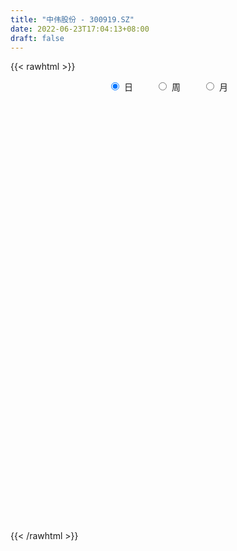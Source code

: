 ```yaml
---
title: "中伟股份 - 300919.SZ"
date: 2022-06-23T17:04:13+08:00
draft: false
---
```

{{< rawhtml >}}
    <div style="text-align: center">
        <label style="padding: 1rem;"><input style="margin-right: .5rem" type="radio" name="period" value="D" checked onclick="period_change(this)">日</label>
        <label style="padding: 1rem;"><input style="margin-right: .5rem" type="radio" name="period" value="W" onclick="period_change(this)">周</label>
        <label style="padding: 1rem;"><input style="margin-right: .5rem" type="radio" name="period" value="M" onclick="period_change(this)">月</label>
    </div>
    <div id="chart" style="height: 700px;"></div> 
    <script type="text/javascript">
        const D_v = [287417.66,215429.62,157457.49,145518.1,119289.53,97504.2,103936.45,121453.53,114871.73,104337.87,101650.29,99572.02,109288.63,69666.74,78331.97,54889.83,69303.85,53721.73,65416.5,55326.48,65672.0,73828.85,80921.4,47897.64,63446.69,60577.78,50222.32,38316.73,39074.53,36399.08,62594.02,39553.48,29139.02,64645.2,32011.01,58067.95,34011.78,49181.09,35821.38,25767.84,27034.25,35725.09,29127.61,18296.59,29529.09,23739.71,14496.49,23996.81,27264.41,19837.88,21677.83,24141.04,18673.03,19228.37,40480.65,36002.75,20586.23,39373.87,48700.74,43193.79,29029.88,37710.88,21690.84,18879.94,15601.84,17415.9,25840.93,28566.65,22742.43,17672.38,18668.1,22635.64,23910.23,30377.83,16396.71,12083.0,27589.93,36709.8,25756.79,31318.42,39611.63,39416.08,19337.12,26125.57,14408.59,15168.16,14421.62,18591.87,18488.94,9917.13,10549.59,17724.59,11273.07,22794.2,20360.04,28284.46,24115.36,20989.22,21125.0,17423.14,13388.53,19274.22,45264.52,29033.8,30143.14,26660.44,29326.28,26359.12,32203.92,28741.68,21755.25,26743.03,31075.44,17423.9,24023.01,12366.86,20472.0,13481.89,20556.48,25573.52,24378.58,23503.32,37205.27,25464.38,34579.02,22768.81,33112.28,28081.48,37087.74,37701.31,35142.55,39152.18,43256.54,23591.79,40555.93,22727.54,36554.09,32023.0,18395.15,29185.76,53692.45,49224.22,37241.3,33236.02,21754.36,26026.35,26577.79,27262.92,24214.3,36435.89,51070.03,49071.93,26992.02,27310.76,16884.66,17498.33,25631.84,26538.84,32013.46,18390.47,15469.6,17375.48,33978.21,31761.2,27385.67,18777.88,24847.49,28545.01,17443.2,44769.27,22313.12,23206.46,23901.55,18583.83,15916.7,13332.93,18187.84,28184.69,23446.67,17359.96,29121.84,21581.48,19519.73,14606.17,17547.14,14997.98,11796.13,11052.33,11060.82,10042.04,8544.38,10632.76,10524.64,9902.71,16104.4,13045.54,15538.16,14221.65,11779.86,16509.17,17035.6,18601.94,27762.77,29058.35,37640.0,27481.01,18674.64,12760.01,30895.97,48049.32,41123.08,22491.85,25374.76,49237.59,44706.18,36486.82,17474.0,21854.59,27213.36,58998.46,58319.38,37994.34,43717.68,28766.87,20935.08,25697.95,17529.54,23430.7,26162.4,25708.35,25152.46,26614.09,24501.76,11928.94,21365.52,27146.62,20311.22,14258.63,16174.17,17961.8,21598.57,25379.58,16557.97,14174.8,28027.57,24751.72,20889.1,26665.02,17429.59,19239.09,26915.79,25410.76,24313.92,22599.29,19032.4,25276.91,52825.74,53812.84,37721.32,74813.88,52111.25,40951.93,31485.8,19185.44,29469.53,27338.9,23591.5,24132.98,93094.19,38908.39,27230.09,18084.64,37731.69,28331.88,18831.73,26495.59,19031.67,45434.65,23448.55,14970.61,15331.39,28495.22,30944.06,23722.11,72372.81,37352.49,22408.17,31210.06,20189.72,18288.38,34207.44,26787.2,31080.94,19538.74,16996.31,37838.83,58563.03,51772.84,19422.85,54197.11,23664.81,22557.13,22870.66,19377.42,15164.2,10738.74,25407.52,16694.89,11015.38,10039.53,12577.59,17022.63,24981.62,16250.29,28872.71,25364.46,28161.47,20949.49,18003.67,17196.61,22087.68,13696.46,17193.71,16246.47,29204.52,22733.88,27951.86,20420.59,17363.6,11930.46,20847.6,41342.28,31390.66,15663.23,60995.41,43093.31,30337.52,39924.75,33447.94,20766.31,32788.53,26400.55,20443.07,18847.0,33371.67,23569.31,23945.4,53719.55,30361.01,27852.42,21575.08,23309.69,69459.59,46567.92,33036.51,50284.32,39161.78,55666.83,56765.3,26316.77,28013.98,21337.22]
const D_histogram = [0.0,-0.1352934473,-0.005922861,-0.5106878677,-1.0336568744,-1.180247889,-0.7863584728,0.2682238673,0.5750613332,0.8853126714,1.2470687879,1.5510160259,0.933255585,0.6327729171,0.4899420236,0.2487166149,0.3937726332,0.5095120279,0.2307817028,0.2619792245,0.2420556878,0.4835062699,0.6816543176,0.769244516,0.5259236542,-0.2336139264,-0.8449500697,-0.9758735028,-1.0684593683,-1.2854423497,-1.8296575955,-2.2929207375,-2.4985205141,-1.9000980893,-1.3818979147,-1.2583594494,-1.0679833665,-0.840707732,-0.8600400864,-0.8031388515,-0.8151181922,-0.9233061147,-0.6883504056,-0.5151864508,-0.1550830475,-0.0415869305,0.0742206907,0.0729180389,0.1206449434,0.1140009403,0.2029166215,0.1296236097,0.0730798288,0.1217291319,0.3981332727,0.7157388992,0.880705757,1.2469475895,1.4811782728,1.6265849105,1.5882022602,1.7361501955,1.6483874947,1.5464703316,1.2958241595,1.1880578969,1.0911008452,1.1254063447,0.8751369581,0.5144241875,0.3415405655,-0.1316329742,-0.1693081732,0.0402596625,0.2041785288,0.2232135681,0.4205185291,0.7233635376,0.954219291,1.3145771599,1.7973971911,1.7736299554,1.6892849832,1.7934568698,1.7343757102,1.6735849282,1.4094310851,0.7604140295,0.6025413495,0.2424880053,0.027389775,-0.2202952909,-0.3428164319,0.050447913,0.2638045219,1.1286354695,1.631473701,1.9526486848,1.996998446,2.1041083686,1.9344579671,2.0776472514,3.3383292145,4.3125074106,4.0525724631,2.9386314,2.209671149,1.5375681924,0.4350528273,-0.3839311686,-0.5997660144,-0.2059826636,-0.487950949,-1.0831237435,-1.8856108219,-2.074784201,-2.1476110518,-2.0009554551,-1.4933071523,-1.6990254812,-2.2357415915,-2.5344273379,-2.1066343387,-1.8837665809,-0.7297002662,-0.5792447136,-1.0471690871,-1.4258514093,-2.0560730843,-1.9561800025,-1.5289930238,-0.8874937621,-0.4776779453,-0.4664057939,-0.8710250651,-1.1097933343,-0.9009023693,-1.2793100946,-1.3687251181,-1.2896198825,0.1932306994,1.0022833922,0.8063334302,-0.101081408,-0.7308010171,-0.6438014466,-0.6358888604,-0.3191330177,-0.8081079007,-0.2098153633,1.1073549577,2.718654323,3.0726247936,2.7705966507,2.3872840222,2.0180925855,1.9379875036,0.6029608877,-0.3689449773,-1.0218970272,-1.3490323403,-1.4695972894,-1.8109498369,-1.5953896348,-1.5208926553,-1.7828627391,-2.0349872794,-1.9267668027,-2.0757940173,-2.8763988845,-3.2461742216,-3.4467663616,-2.9492257042,-2.2625743692,-2.0236608575,-1.595298346,-0.7479240155,0.3512715448,1.115921393,1.6359149705,1.9626407606,2.2768173191,1.7535376566,1.3312299231,0.7602934225,0.02803119,-0.8180785094,-1.6503977856,-1.8095635404,-1.7628088524,-1.7538990126,-1.7983643537,-1.3363387717,-1.1925929523,-0.6085975501,-0.2839631996,-0.0814642704,0.272092774,0.1548967172,-0.2630548727,-0.6096032267,-0.7463370958,-1.1619764931,-1.0438662328,-0.2357309328,0.3568043784,0.7019206276,0.6227409534,1.2178336726,2.1166983393,3.0799885329,3.5443188561,3.0712636963,2.9168136584,1.9009435537,0.9543920825,0.1912683401,-0.0975916914,-0.1363687761,1.3081613804,2.7810838705,3.9597832053,5.1410780144,5.0761116197,4.5945441638,4.1340279113,3.4895502386,2.5832926128,1.4920347494,0.3169292068,-1.1102278765,-2.5503748925,-3.0985754131,-3.6224512077,-3.5178121437,-3.7920843054,-4.0089667075,-4.0474800024,-3.9048769661,-4.0378933072,-4.1698567927,-3.4914851164,-3.1267063607,-2.6692581081,-2.5762268128,-2.5772312013,-2.3912942357,-2.2692578595,-2.1999855651,-1.7737523583,-1.8772635629,-2.1039922987,-1.9853901352,-1.9896289114,-1.9659113062,-2.216271396,-1.595330774,-1.047503788,-0.4856796893,0.5639231705,1.4564305782,1.5902705207,1.1645614215,0.9132358239,0.7867711172,0.7063888313,0.7385423163,0.3502952646,0.1916305247,-0.2951645986,-0.7712575066,-0.9701435687,-1.2360007862,-1.1920377208,-1.1117408322,-0.5814913195,-0.267303974,0.6390745945,0.9812293558,1.0957092776,1.1145098187,1.4010283039,1.5371911906,1.7369512805,2.3016522193,2.2491200177,2.0058186014,1.4979669399,0.9451495891,0.2984384148,-0.4370816094,-1.0266150616,-0.7849412391,-0.5264732426,-0.4204380502,-0.1114111599,0.81050806,1.4231184265,1.8147986697,2.2118140055,2.2180919822,2.0634234992,1.6593958714,1.0443584994,0.3964865323,-0.0627699247,0.0703267436,-0.2212248859,-0.3591841953,-0.5932115699,-0.8763851025,-1.0969394146,-1.6655963497,-1.8591501861,-2.2939707107,-2.6356482072,-2.9026851036,-2.7985523162,-2.6427382496,-2.5645279061,-2.519811201,-2.4167456037,-2.5105753176,-2.4319094232,-1.7912403695,-1.1813708123,-0.4541576437,0.0134036683,0.2949556938,0.5083066798,0.8784424745,1.6483600507,1.9782628705,2.1637324463,3.0155754131,3.7128080524,4.2381273041,4.3306792586,4.147469661,3.7596604606,2.9803186343,2.1721518991,1.6449853533,1.2329524765,1.2641459533,1.3624976098,1.3695989272,1.5144853785,2.0620704921,2.3474689481,2.3544105056,2.2883042832,2.7177513356,2.7730493671,2.3593425328,1.5831048189,0.9166662406,1.1011135501,0.9694132073,0.5708617881,0.3016135595,0.1364097141]
const D_fast = [0.0,-0.1691168091,-0.0412269381,-0.6736639116,-1.4550471369,-1.8967001239,-1.6994003259,-0.5777620189,-0.1271592198,0.4044202863,1.0779435998,1.7696448443,1.3851982997,1.2429088611,1.2225634734,1.0435172184,1.2870163951,1.5301337968,1.3090988973,1.4057912251,1.4463816104,1.80870876,2.1772703871,2.4571717144,2.3453317662,1.527390704,0.7048170432,0.3299252345,-0.0297754731,-0.568119042,-1.5697486867,-2.606242013,-3.4364719181,-3.3130740156,-3.1403483197,-3.3313997168,-3.4080194755,-3.3909207739,-3.6252631499,-3.769146628,-3.9849055168,-4.3239199679,-4.2610518601,-4.2166845181,-3.8953518766,-3.7922524923,-3.6578896984,-3.6409628405,-3.5630747001,-3.5412184682,-3.4015736316,-3.442460741,-3.4807345647,-3.4016529785,-3.0257155195,-2.5291751683,-2.1440318712,-1.4660531413,-0.8615278898,-0.3094750245,0.0491928902,0.6311783745,0.9555125473,1.2402129671,1.3135228349,1.5027710465,1.6785892061,1.9942462918,1.9627611447,1.730654421,1.6431559404,1.1370741571,1.0570719149,1.2767046662,1.4916681646,1.566506596,1.8689411893,2.3526270822,2.8220376583,3.5110398172,4.4432091461,4.8628493993,5.2008256729,5.753361777,6.1278745449,6.485479995,6.5736839231,6.1147703749,6.1075330322,5.8081016893,5.5998509029,5.2970920143,5.0888667652,5.4947430884,5.7740508278,6.9210406427,7.8317472995,8.6410844545,9.1846838272,9.8178208419,10.1317849322,10.7943860294,12.889650296,14.9419553449,15.6951635131,15.3158803001,15.1393378363,14.8516269278,13.8578747695,12.9429079815,12.5771316321,12.9194193169,12.5154632943,11.6495095639,10.37561978,9.6677503508,9.0580207369,8.7044374698,8.8387589846,8.2082842854,7.1126327772,6.1803401963,6.0814746108,5.8334007234,6.8050419715,6.8106863457,6.0809697005,5.345824526,4.2015845799,3.8124326611,3.8573713838,4.276997205,4.5673935354,4.4620642384,3.8396887009,3.3234720981,3.3071374708,2.6089022218,2.1773059188,1.9340061838,3.4651644406,4.5247879815,4.530421377,3.5977361868,2.7853163234,2.7113655322,2.5603059034,2.7972784916,2.1062766334,2.65211533,4.2461243904,6.5370873365,7.6592140055,8.0498350253,8.2633434023,8.398675112,8.803066906,7.6187805121,6.5546384027,5.6462120959,4.9818186978,4.4938544263,3.6997644196,3.516477213,3.2107510288,2.5030652601,1.7421939,1.368722676,0.7007469571,-0.8189576312,-2.0002765238,-3.0625602541,-3.3023260228,-3.1813182801,-3.4483199828,-3.4187820577,-2.7583887311,-1.5713752846,-0.5277450882,0.4012272319,1.2186132122,2.1019941004,2.0170988521,1.9275985994,1.5467354544,0.8214810194,-0.2291483073,-1.47406703,-2.0856236698,-2.4795711949,-2.9091361083,-3.4031925378,-3.2752516488,-3.4296540674,-2.9978080527,-2.7441645021,-2.5620316406,-2.1404514027,-2.2189232801,-2.7026385883,-3.2015877489,-3.5249058919,-4.2310394126,-4.3738957104,-3.6246931436,-2.9429567378,-2.4223603317,-2.3458547675,-1.4463036302,-0.0182643786,1.7150229481,3.0654329853,3.3601937497,3.9349471263,3.39431291,2.6863594595,1.9710528022,1.6577948478,1.5849255691,3.3564960707,5.5246895284,7.6933346645,10.1598989772,11.3639604874,12.0310290725,12.6040197979,12.8319296847,12.5714952122,11.8532460362,10.7573727953,9.0526587428,6.9749180037,5.6520736298,4.2225850333,3.4477710613,2.2254778233,1.0063537443,-0.0440295512,-0.8776457564,-2.0201354243,-3.194563108,-3.3890627108,-3.8059605453,-4.0158268197,-4.5668522276,-5.2121644164,-5.6240510098,-6.0693290984,-6.5500531953,-6.567258078,-7.1400851733,-7.8928119839,-8.2705573542,-8.7722033582,-9.2399635795,-10.0443915184,-9.8222835899,-9.5363325509,-9.0959283745,-7.905344722,-6.6487296699,-6.1173220971,-6.251890841,-6.2749074826,-6.20467941,-6.1084644881,-5.891675424,-6.1923486596,-6.3031057682,-6.8636920412,-7.5325993258,-7.9740212801,-8.5488786941,-8.802925059,-9.0005633784,-8.6156866956,-8.3683253435,-7.3021781265,-6.7147160262,-6.326308785,-6.0288807893,-5.3921052281,-4.8716445437,-4.2376466338,-3.0975326401,-2.5877848372,-2.3296316032,-2.4629915298,-2.7795214833,-3.3516230539,-4.1964134804,-5.042600698,-4.9971621853,-4.8703124995,-4.8693868197,-4.5882127193,-3.4636664844,-2.4952765113,-1.6498966006,-0.6999277635,-0.1391267912,0.2220606007,0.2328819407,-0.1210658065,-0.6698161405,-1.1447650786,-0.9940867244,-1.3409445754,-1.5686999336,-1.9510302008,-2.4533000089,-2.9480891747,-3.9331451973,-4.5914865802,-5.5997997824,-6.6003893308,-7.5930975031,-8.1886027948,-8.6934732906,-9.2563949236,-9.8416310187,-10.3427518223,-11.0642253657,-11.5935368271,-11.4006778658,-11.0861510116,-10.4724772539,-10.0015650249,-9.6462740759,-9.3058464199,-8.7161000066,-7.5340924177,-6.7096238803,-5.9832211929,-4.3774843729,-2.7520497205,-1.1671986427,0.0080231263,0.861680944,1.4137868588,1.379524691,1.1143959306,0.9984757231,0.8946809655,1.2419109306,1.6808869896,2.0303880388,2.5538958347,3.6169985712,4.4892642643,5.0848084482,5.5907782966,6.6996631829,7.4482235562,7.6243523551,7.243890846,6.8066188277,7.2663445248,7.3769974838,7.1211615116,6.9273166729,6.796215256]
const D_slow = [0.0,-0.0338233618,-0.0353040771,-0.162976044,-0.4213902626,-0.7164522348,-0.913041853,-0.8459858862,-0.7022205529,-0.4808923851,-0.1691251881,0.2186288184,0.4519427146,0.6101359439,0.7326214498,0.7948006035,0.8932437618,1.0206217688,1.0783171945,1.1438120006,1.2043259226,1.3252024901,1.4956160695,1.6879271985,1.819408112,1.7610046304,1.549767113,1.3057987373,1.0386838952,0.7173233078,0.2599089089,-0.3133212755,-0.937951404,-1.4129759263,-1.758450405,-2.0730402674,-2.340036109,-2.550213042,-2.7652230636,-2.9660077765,-3.1697873245,-3.4006138532,-3.5727014546,-3.7014980673,-3.7402688291,-3.7506655618,-3.7321103891,-3.7138808794,-3.6837196435,-3.6552194085,-3.6044902531,-3.5720843507,-3.5538143935,-3.5233821105,-3.4238487923,-3.2449140675,-3.0247376282,-2.7130007308,-2.3427061626,-1.936059935,-1.53900937,-1.1049718211,-0.6928749474,-0.3062573645,0.0176986754,0.3147131496,0.5874883609,0.8688399471,1.0876241866,1.2162302335,1.3016153749,1.2687071313,1.226380088,1.2364450037,1.2874896359,1.3432930279,1.4484226602,1.6292635446,1.8678183673,2.1964626573,2.6458119551,3.0892194439,3.5115406897,3.9599049072,4.3934988347,4.8118950667,5.164252838,5.3543563454,5.5049916828,5.5656136841,5.5724611278,5.5173873051,5.4316831971,5.4442951754,5.5102463059,5.7924051733,6.2002735985,6.6884357697,7.1876853812,7.7137124733,8.1973269651,8.716738778,9.5513210816,10.6294479342,11.64259105,12.3772489,12.9296666873,13.3140587354,13.4228219422,13.3268391501,13.1768976465,13.1254019806,13.0034142433,12.7326333074,12.261230602,11.7425345517,11.2056317888,10.705392925,10.3320661369,9.9073097666,9.3483743687,8.7147675342,8.1881089495,7.7171673043,7.5347422378,7.3899310594,7.1281387876,6.7716759353,6.2576576642,5.7686126636,5.3863644076,5.1644909671,5.0450714808,4.9284700323,4.710713766,4.4332654324,4.2080398401,3.8882123164,3.5460310369,3.2236260663,3.2719337412,3.5225045892,3.7240879468,3.6988175948,3.5161173405,3.3551669788,3.1961947638,3.1164115093,2.9143845341,2.8619306933,3.1387694327,3.8184330135,4.5865892119,5.2792383746,5.8760593801,6.3805825265,6.8650794024,7.0158196243,6.92358338,6.6681091232,6.3308510381,5.9634517158,5.5107142565,5.1118668478,4.731643684,4.2859279992,3.7771811794,3.2954894787,2.7765409744,2.0574412533,1.2458976979,0.3842061075,-0.3531003186,-0.9187439109,-1.4246591253,-1.8234837118,-2.0104647156,-1.9226468294,-1.6436664812,-1.2346877386,-0.7440275484,-0.1748232186,0.2635611955,0.5963686763,0.7864420319,0.7934498294,0.5889302021,0.1763307557,-0.2760601294,-0.7167623425,-1.1552370957,-1.6048281841,-1.938912877,-2.2370611151,-2.3892105026,-2.4602013025,-2.4805673701,-2.4125441766,-2.3738199973,-2.4395837155,-2.5919845222,-2.7785687961,-3.0690629194,-3.3300294776,-3.3889622108,-3.2997611162,-3.1242809593,-2.9685957209,-2.6641373028,-2.134962718,-1.3649655848,-0.4788858707,0.2889300533,1.0181334679,1.4933693564,1.731967377,1.779784462,1.7553865392,1.7212943452,2.0483346903,2.7436056579,3.7335514592,5.0188209628,6.2878488677,7.4364849087,8.4699918865,9.3423794462,9.9882025994,10.3612112867,10.4404435884,10.1628866193,9.5252928962,8.7506490429,7.845036241,6.965583205,6.0175621287,5.0153204518,4.0034504512,3.0272312097,2.0177578829,0.9752936847,0.1024224056,-0.6792541846,-1.3465687116,-1.9906254148,-2.6349332151,-3.2327567741,-3.8000712389,-4.3500676302,-4.7935057198,-5.2628216105,-5.7888196852,-6.285167219,-6.7825744468,-7.2740522734,-7.8281201224,-8.2269528159,-8.4888287629,-8.6102486852,-8.4692678926,-8.105160248,-7.7075926178,-7.4164522625,-7.1881433065,-6.9914505272,-6.8148533194,-6.6302177403,-6.5426439242,-6.494736293,-6.5685274426,-6.7613418193,-7.0038777114,-7.312877908,-7.6108873382,-7.8888225462,-8.0341953761,-8.1010213696,-7.941252721,-7.695945382,-7.4220180626,-7.143390608,-6.793133532,-6.4088357343,-5.9745979142,-5.3991848594,-4.836904855,-4.3354502046,-3.9609584696,-3.7246710724,-3.6500614687,-3.759331871,-4.0159856364,-4.2122209462,-4.3438392569,-4.4489487694,-4.4768015594,-4.2741745444,-3.9183949378,-3.4646952703,-2.911741769,-2.3572187734,-1.8413628986,-1.4265139307,-1.1654243059,-1.0663026728,-1.081995154,-1.0644134681,-1.1197196895,-1.2095157384,-1.3578186308,-1.5769149065,-1.8511497601,-2.2675488475,-2.7323363941,-3.3058290717,-3.9647411235,-4.6904123994,-5.3900504785,-6.0507350409,-6.6918670174,-7.3218198177,-7.9260062186,-8.553650048,-9.1616274038,-9.6094374962,-9.9047801993,-10.0183196102,-10.0149686931,-9.9412297697,-9.8141530997,-9.5945424811,-9.1824524684,-8.6878867508,-8.1469536392,-7.393059786,-6.4648577729,-5.4053259468,-4.3226561322,-3.285788717,-2.3458736018,-1.6007939433,-1.0577559685,-0.6465096302,-0.338271511,-0.0222350227,0.3183893798,0.6607891116,1.0394104562,1.5549280792,2.1417953162,2.7303979426,3.3024740134,3.9819118473,4.6751741891,5.2650098223,5.660786027,5.8899525872,6.1652309747,6.4075842765,6.5502997235,6.6257031134,6.6598055419]
const D_data = [['2020-12-23', 76.1, 85.0, 75.0, 88.88],['2020-12-24', 86.0, 82.88, 82.1, 93.88],['2020-12-25', 78.5, 86.12, 78.0, 87.3],['2020-12-28', 85.0, 76.93, 75.8, 85.0],['2020-12-29', 75.9, 73.25, 68.79, 75.96],['2020-12-30', 72.0, 75.18, 71.8, 79.68],['2020-12-31', 72.93, 81.72, 72.25, 82.4],['2021-01-04', 86.88, 93.6, 85.88, 97.0],['2021-01-05', 91.0, 88.15, 86.01, 92.77],['2021-01-06', 88.15, 90.37, 84.82, 94.53],['2021-01-07', 90.1, 93.65, 87.58, 96.5],['2021-01-08', 99.9, 95.86, 94.58, 103.8],['2021-01-11', 97.0, 84.5, 84.5, 97.0],['2021-01-12', 82.9, 86.69, 82.3, 89.12],['2021-01-13', 87.05, 88.01, 86.58, 92.26],['2021-01-14', 85.0, 86.14, 83.62, 91.37],['2021-01-15', 85.2, 91.1, 84.8, 92.88],['2021-01-18', 89.88, 91.94, 88.1, 91.94],['2021-01-19', 91.01, 87.0, 86.8, 95.5],['2021-01-20', 86.54, 90.57, 86.36, 91.4],['2021-01-21', 96.0, 90.33, 89.88, 97.48],['2021-01-22', 88.58, 94.68, 87.2, 94.8],['2021-01-25', 93.0, 96.0, 92.0, 101.0],['2021-01-26', 96.08, 96.2, 93.38, 99.01],['2021-01-27', 98.39, 92.4, 91.0, 99.95],['2021-01-28', 89.7, 83.58, 83.13, 89.88],['2021-01-29', 84.0, 81.52, 78.18, 85.5],['2021-02-01', 81.54, 85.0, 80.0, 85.28],['2021-02-02', 84.03, 84.22, 82.65, 86.5],['2021-02-03', 84.26, 81.0, 80.17, 86.2],['2021-02-04', 80.01, 73.65, 72.0, 80.55],['2021-02-05', 74.08, 70.27, 70.15, 74.88],['2021-02-08', 70.51, 69.67, 68.68, 71.6],['2021-02-09', 70.03, 78.88, 69.16, 82.9],['2021-02-10', 78.7, 79.36, 77.21, 80.5],['2021-02-18', 81.71, 74.82, 74.45, 82.0],['2021-02-19', 73.37, 75.26, 72.38, 75.66],['2021-02-22', 75.9, 75.74, 73.5, 78.3],['2021-02-23', 73.93, 72.15, 71.5, 74.1],['2021-02-24', 72.0, 72.13, 71.0, 73.69],['2021-02-25', 72.27, 70.3, 69.76, 72.98],['2021-02-26', 68.0, 67.6, 66.0, 68.69],['2021-03-01', 68.88, 71.1, 68.34, 73.0],['2021-03-02', 71.13, 70.43, 69.58, 71.68],['2021-03-03', 70.22, 73.42, 70.01, 73.5],['2021-03-04', 71.99, 71.0, 70.5, 71.99],['2021-03-05', 70.37, 71.13, 69.07, 71.87],['2021-03-08', 71.83, 69.5, 68.6, 72.2],['2021-03-09', 69.0, 69.79, 66.03, 71.56],['2021-03-10', 72.22, 68.79, 68.3, 72.88],['2021-03-11', 67.31, 69.82, 67.23, 70.0],['2021-03-12', 70.01, 67.45, 67.32, 71.0],['2021-03-15', 66.54, 66.88, 66.06, 68.8],['2021-03-16', 67.25, 67.75, 66.73, 68.19],['2021-03-17', 67.62, 71.2, 67.02, 72.45],['2021-03-18', 70.99, 73.3, 70.16, 74.1],['2021-03-19', 71.68, 72.89, 71.16, 75.0],['2021-03-22', 73.55, 77.3, 73.55, 79.97],['2021-03-23', 81.39, 78.01, 78.0, 82.5],['2021-03-24', 76.51, 78.87, 76.44, 82.0],['2021-03-25', 78.02, 77.9, 77.6, 81.68],['2021-03-26', 77.01, 81.68, 77.0, 82.86],['2021-03-29', 81.0, 80.12, 78.7, 81.5],['2021-03-30', 79.63, 80.64, 79.1, 81.8],['2021-03-31', 80.42, 78.94, 78.88, 81.98],['2021-04-01', 78.94, 80.78, 78.9, 81.48],['2021-04-02', 80.95, 81.34, 79.51, 83.95],['2021-04-06', 81.34, 83.81, 79.51, 84.48],['2021-04-07', 83.4, 80.6, 79.6, 83.4],['2021-04-08', 80.28, 78.28, 78.2, 81.23],['2021-04-09', 78.5, 79.71, 78.0, 81.5],['2021-04-12', 80.11, 74.46, 74.06, 81.47],['2021-04-13', 74.61, 78.59, 74.46, 80.49],['2021-04-14', 79.55, 82.28, 79.02, 83.25],['2021-04-15', 82.3, 83.0, 80.51, 83.69],['2021-04-16', 83.05, 82.04, 80.66, 83.7],['2021-04-19', 82.04, 85.32, 81.13, 86.8],['2021-04-20', 86.8, 88.68, 86.8, 90.9],['2021-04-21', 88.35, 90.15, 87.0, 91.88],['2021-04-22', 90.3, 94.58, 89.71, 95.75],['2021-04-23', 93.99, 100.0, 93.5, 104.6],['2021-04-26', 99.59, 96.74, 95.5, 103.98],['2021-04-27', 96.74, 97.55, 94.18, 98.6],['2021-04-28', 96.8, 101.9, 95.59, 102.1],['2021-04-29', 101.01, 101.99, 98.29, 102.04],['2021-04-30', 102.19, 103.67, 101.19, 104.34],['2021-05-06', 104.5, 102.19, 98.88, 106.28],['2021-05-07', 102.14, 96.51, 96.22, 104.5],['2021-05-10', 96.88, 101.8, 96.88, 103.99],['2021-05-11', 102.23, 98.99, 98.25, 102.23],['2021-05-12', 98.2, 100.15, 97.0, 100.79],['2021-05-13', 98.8, 99.2, 94.0, 99.85],['2021-05-14', 99.4, 100.32, 99.21, 102.46],['2021-05-17', 100.65, 108.18, 100.3, 108.82],['2021-05-18', 108.41, 108.48, 104.68, 111.94],['2021-05-19', 108.04, 120.94, 107.01, 124.76],['2021-05-20', 120.0, 122.08, 116.15, 124.46],['2021-05-21', 120.61, 124.4, 120.18, 128.0],['2021-05-24', 124.0, 124.5, 123.29, 130.93],['2021-05-25', 124.5, 128.41, 124.0, 130.27],['2021-05-26', 128.62, 127.53, 122.0, 130.24],['2021-05-27', 128.42, 134.2, 128.4, 137.28],['2021-05-28', 135.05, 155.5, 134.0, 158.0],['2021-05-31', 155.0, 162.49, 153.1, 164.99],['2021-06-01', 160.0, 153.91, 148.18, 160.89],['2021-06-02', 153.99, 144.0, 141.65, 156.5],['2021-06-03', 144.0, 147.7, 139.4, 149.5],['2021-06-04', 145.01, 147.99, 144.01, 155.7],['2021-06-07', 147.22, 140.48, 136.28, 151.9],['2021-06-08', 140.71, 140.75, 137.04, 149.98],['2021-06-09', 140.74, 147.0, 138.5, 148.85],['2021-06-10', 148.11, 156.68, 144.05, 157.95],['2021-06-11', 158.88, 150.1, 144.47, 158.95],['2021-06-15', 150.88, 145.0, 144.67, 152.78],['2021-06-16', 145.38, 139.2, 138.1, 148.99],['2021-06-17', 141.13, 144.32, 141.13, 147.28],['2021-06-18', 144.8, 145.01, 140.38, 151.5],['2021-06-21', 148.01, 147.86, 145.3, 152.55],['2021-06-22', 148.59, 154.26, 142.23, 155.99],['2021-06-23', 152.02, 146.3, 144.72, 155.78],['2021-06-24', 146.33, 139.93, 139.38, 149.86],['2021-06-25', 138.5, 140.02, 137.81, 145.3],['2021-06-28', 138.88, 148.82, 138.81, 154.0],['2021-06-29', 148.0, 147.55, 144.99, 150.65],['2021-06-30', 147.99, 163.0, 143.95, 164.28],['2021-07-01', 164.07, 154.5, 152.6, 165.86],['2021-07-02', 147.78, 146.27, 144.38, 152.0],['2021-07-05', 145.0, 145.09, 142.6, 150.94],['2021-07-06', 146.55, 138.73, 132.68, 149.68],['2021-07-07', 136.0, 145.69, 133.06, 147.8],['2021-07-08', 148.96, 150.62, 147.73, 158.51],['2021-07-09', 152.18, 155.99, 148.7, 162.0],['2021-07-12', 158.8, 156.12, 155.0, 163.0],['2021-07-13', 155.67, 152.6, 148.88, 158.8],['2021-07-14', 158.0, 146.47, 142.88, 159.0],['2021-07-15', 144.0, 146.66, 142.01, 148.38],['2021-07-16', 147.66, 152.0, 147.01, 160.6],['2021-07-19', 151.57, 143.88, 143.0, 156.88],['2021-07-20', 142.5, 145.7, 139.5, 145.94],['2021-07-21', 146.03, 147.2, 140.02, 149.98],['2021-07-22', 149.24, 169.06, 146.5, 172.97],['2021-07-23', 167.9, 167.8, 164.42, 183.23],['2021-07-26', 168.0, 158.11, 154.7, 173.63],['2021-07-27', 159.8, 147.01, 146.83, 166.0],['2021-07-28', 145.6, 146.5, 139.11, 149.6],['2021-07-29', 152.0, 153.95, 148.31, 154.61],['2021-07-30', 151.8, 153.17, 149.08, 157.38],['2021-08-02', 154.95, 157.99, 152.0, 162.48],['2021-08-03', 155.0, 147.4, 145.03, 156.98],['2021-08-04', 147.5, 161.33, 146.86, 162.3],['2021-08-05', 161.0, 176.33, 156.11, 183.0],['2021-08-06', 189.82, 190.0, 182.01, 203.78],['2021-08-09', 186.58, 182.5, 175.66, 191.24],['2021-08-10', 183.88, 177.47, 173.35, 185.8],['2021-08-11', 177.87, 177.46, 174.27, 182.88],['2021-08-12', 177.38, 178.24, 175.4, 182.5],['2021-08-13', 178.0, 183.18, 176.01, 191.18],['2021-08-16', 186.0, 165.62, 165.0, 187.9],['2021-08-17', 165.99, 165.0, 156.15, 167.88],['2021-08-18', 164.9, 165.0, 159.0, 168.97],['2021-08-19', 165.03, 166.4, 159.12, 168.88],['2021-08-20', 166.78, 167.52, 162.0, 170.02],['2021-08-23', 167.85, 163.0, 158.19, 170.99],['2021-08-24', 161.92, 169.03, 159.6, 169.91],['2021-08-25', 167.0, 167.5, 159.09, 168.88],['2021-08-26', 166.06, 162.09, 161.7, 170.88],['2021-08-27', 162.07, 159.86, 157.43, 165.0],['2021-08-30', 159.86, 162.9, 159.6, 167.0],['2021-08-31', 163.97, 158.39, 156.66, 163.97],['2021-09-01', 156.77, 146.0, 142.0, 158.16],['2021-09-02', 144.5, 146.0, 141.77, 147.41],['2021-09-03', 144.82, 144.0, 140.17, 147.01],['2021-09-06', 144.0, 150.99, 142.3, 153.5],['2021-09-07', 152.17, 154.39, 147.8, 155.99],['2021-09-08', 156.0, 149.4, 149.36, 156.0],['2021-09-09', 149.77, 151.9, 148.27, 154.37],['2021-09-10', 150.99, 159.4, 149.0, 160.98],['2021-09-13', 161.2, 167.4, 157.45, 169.88],['2021-09-14', 167.0, 168.6, 162.99, 176.25],['2021-09-15', 169.6, 169.92, 165.5, 174.88],['2021-09-16', 170.99, 171.1, 168.36, 178.5],['2021-09-17', 169.18, 174.32, 166.99, 175.07],['2021-09-22', 170.0, 164.88, 162.99, 171.99],['2021-09-23', 168.14, 164.88, 162.96, 172.49],['2021-09-24', 162.8, 161.26, 157.1, 165.45],['2021-09-27', 161.88, 156.13, 153.0, 165.99],['2021-09-28', 156.06, 150.2, 148.5, 156.26],['2021-09-29', 148.37, 144.88, 144.57, 152.45],['2021-09-30', 144.91, 149.23, 144.91, 151.0],['2021-10-08', 152.0, 150.0, 149.28, 156.0],['2021-10-11', 150.0, 148.13, 148.0, 152.51],['2021-10-12', 148.13, 145.74, 143.33, 149.25],['2021-10-13', 145.39, 151.71, 144.41, 152.49],['2021-10-14', 149.23, 148.05, 144.98, 149.9],['2021-10-15', 149.0, 154.49, 145.7, 176.0],['2021-10-18', 154.49, 153.0, 148.5, 155.11],['2021-10-19', 152.0, 152.4, 151.0, 158.99],['2021-10-20', 151.11, 155.53, 150.03, 157.0],['2021-10-21', 154.99, 150.1, 149.29, 155.44],['2021-10-22', 149.66, 144.49, 142.76, 150.72],['2021-10-25', 143.07, 142.6, 140.59, 145.82],['2021-10-26', 144.39, 142.99, 142.6, 148.68],['2021-10-27', 142.99, 136.81, 135.0, 142.99],['2021-10-28', 137.57, 141.35, 133.59, 143.77],['2021-10-29', 141.36, 151.52, 139.33, 152.76],['2021-11-01', 153.0, 152.19, 150.21, 158.6],['2021-11-02', 152.3, 151.6, 149.49, 155.9],['2021-11-03', 153.2, 147.1, 146.38, 153.2],['2021-11-04', 146.5, 157.29, 146.5, 159.67],['2021-11-05', 157.74, 166.15, 157.35, 173.9],['2021-11-08', 170.17, 173.85, 168.68, 179.16],['2021-11-09', 174.5, 174.0, 171.91, 178.02],['2021-11-10', 173.12, 164.87, 164.22, 174.49],['2021-11-11', 170.2, 169.66, 166.1, 180.53],['2021-11-12', 167.99, 157.8, 156.89, 171.0],['2021-11-15', 157.78, 154.72, 149.04, 157.78],['2021-11-16', 154.63, 153.09, 150.5, 155.8],['2021-11-17', 155.5, 156.47, 151.99, 156.64],['2021-11-18', 156.62, 158.87, 151.01, 161.55],['2021-11-19', 161.91, 182.02, 161.91, 182.89],['2021-11-22', 184.0, 192.28, 181.0, 200.13],['2021-11-23', 198.5, 198.96, 190.63, 203.0],['2021-11-24', 198.73, 209.68, 194.18, 214.77],['2021-11-25', 210.25, 202.0, 201.02, 212.35],['2021-11-26', 202.12, 200.16, 198.54, 206.02],['2021-11-29', 202.0, 202.51, 194.28, 204.11],['2021-11-30', 202.91, 201.54, 199.67, 207.16],['2021-12-01', 201.88, 197.87, 195.86, 209.71],['2021-12-02', 199.8, 193.22, 191.0, 208.66],['2021-12-03', 192.59, 188.23, 184.77, 195.68],['2021-12-06', 186.84, 179.16, 177.91, 192.58],['2021-12-07', 180.94, 171.15, 168.0, 181.79],['2021-12-08', 172.08, 175.97, 169.18, 178.59],['2021-12-09', 175.97, 171.85, 170.58, 177.73],['2021-12-10', 174.85, 176.78, 170.01, 179.08],['2021-12-13', 176.64, 169.56, 168.3, 176.7],['2021-12-14', 170.0, 166.6, 164.24, 170.28],['2021-12-15', 167.03, 165.55, 163.4, 167.84],['2021-12-16', 165.39, 165.41, 162.3, 168.3],['2021-12-17', 165.31, 159.15, 159.0, 165.38],['2021-12-20', 158.6, 155.36, 153.12, 159.7],['2021-12-21', 154.02, 164.0, 154.02, 169.1],['2021-12-22', 164.96, 160.2, 158.6, 164.96],['2021-12-23', 160.22, 161.12, 158.26, 163.5],['2021-12-24', 162.38, 155.7, 152.31, 162.38],['2021-12-27', 154.0, 152.37, 149.47, 160.19],['2021-12-28', 152.36, 152.8, 149.93, 155.56],['2021-12-29', 153.09, 150.46, 147.68, 153.52],['2021-12-30', 149.5, 147.94, 147.88, 152.5],['2021-12-31', 148.0, 151.51, 147.06, 152.57],['2022-01-04', 155.0, 143.56, 142.61, 158.8],['2022-01-05', 142.1, 138.73, 136.01, 145.9],['2022-01-06', 137.41, 140.26, 136.1, 143.0],['2022-01-07', 140.99, 136.5, 136.2, 141.06],['2022-01-10', 136.5, 134.31, 133.95, 139.9],['2022-01-11', 134.31, 127.5, 127.3, 135.31],['2022-01-12', 130.0, 136.75, 129.27, 138.36],['2022-01-13', 137.89, 136.75, 131.51, 141.99],['2022-01-14', 136.58, 138.1, 132.49, 140.17],['2022-01-17', 138.4, 147.4, 135.27, 152.98],['2022-01-18', 148.35, 150.33, 143.03, 151.93],['2022-01-19', 149.16, 143.7, 139.51, 150.0],['2022-01-20', 140.18, 135.92, 135.37, 142.33],['2022-01-21', 135.89, 136.06, 132.92, 139.7],['2022-01-24', 134.09, 136.27, 132.1, 138.5],['2022-01-25', 136.33, 135.9, 134.21, 142.99],['2022-01-26', 136.0, 136.8, 133.2, 138.78],['2022-01-27', 139.5, 130.06, 130.0, 140.0],['2022-01-28', 125.0, 130.74, 109.33, 132.88],['2022-02-07', 127.51, 123.9, 120.18, 128.0],['2022-02-08', 123.99, 120.04, 117.78, 125.37],['2022-02-09', 119.0, 120.0, 117.14, 121.08],['2022-02-10', 121.1, 115.99, 114.01, 121.97],['2022-02-11', 116.36, 117.23, 114.6, 122.28],['2022-02-14', 117.0, 115.99, 114.3, 119.68],['2022-02-15', 117.49, 121.47, 116.12, 121.59],['2022-02-16', 121.56, 119.56, 119.0, 122.9],['2022-02-17', 119.48, 129.3, 118.82, 131.88],['2022-02-18', 128.91, 125.15, 124.01, 128.91],['2022-02-21', 126.14, 123.29, 122.7, 126.14],['2022-02-22', 122.44, 122.3, 120.51, 123.58],['2022-02-23', 122.53, 126.5, 122.18, 129.32],['2022-02-24', 125.98, 126.0, 123.88, 129.88],['2022-02-25', 128.47, 128.14, 126.56, 131.0],['2022-02-28', 128.94, 135.6, 128.94, 140.0],['2022-03-01', 137.54, 130.35, 130.2, 138.0],['2022-03-02', 128.79, 128.21, 125.68, 130.88],['2022-03-03', 129.38, 123.67, 122.11, 129.52],['2022-03-04', 122.0, 120.66, 120.19, 124.9],['2022-03-07', 120.0, 116.2, 115.91, 120.0],['2022-03-08', 119.93, 110.75, 109.01, 121.4],['2022-03-09', 108.77, 107.84, 102.56, 110.69],['2022-03-10', 113.84, 116.0, 112.4, 118.8],['2022-03-11', 112.98, 116.43, 112.28, 117.51],['2022-03-14', 115.44, 114.5, 112.5, 115.91],['2022-03-15', 115.14, 117.32, 113.88, 120.3],['2022-03-16', 118.03, 128.0, 118.03, 130.0],['2022-03-17', 131.5, 128.6, 128.6, 135.98],['2022-03-18', 127.92, 129.33, 126.0, 129.6],['2022-03-21', 133.0, 132.7, 131.09, 137.62],['2022-03-22', 132.25, 130.3, 129.5, 133.36],['2022-03-23', 131.51, 129.3, 129.2, 132.55],['2022-03-24', 127.98, 125.92, 124.21, 129.3],['2022-03-25', 125.0, 121.41, 119.89, 126.95],['2022-03-28', 122.3, 117.99, 116.8, 122.41],['2022-03-29', 120.28, 117.33, 116.0, 120.28],['2022-03-30', 119.3, 123.72, 118.05, 124.88],['2022-03-31', 123.48, 117.75, 117.5, 123.49],['2022-04-01', 117.0, 118.11, 116.1, 119.33],['2022-04-06', 117.0, 115.33, 113.57, 117.4],['2022-04-07', 115.33, 112.51, 112.51, 117.5],['2022-04-08', 112.56, 110.89, 110.44, 114.88],['2022-04-11', 109.7, 102.98, 102.58, 109.7],['2022-04-12', 102.98, 103.84, 100.8, 104.85],['2022-04-13', 99.97, 97.01, 96.89, 101.0],['2022-04-14', 97.7, 93.57, 92.07, 99.09],['2022-04-15', 93.0, 90.01, 87.87, 93.3],['2022-04-18', 89.44, 91.21, 86.59, 91.91],['2022-04-19', 90.9, 89.56, 89.0, 93.32],['2022-04-20', 90.09, 86.22, 85.58, 90.23],['2022-04-21', 86.22, 83.09, 81.6, 87.14],['2022-04-22', 83.33, 81.15, 80.76, 84.22],['2022-04-25', 80.0, 75.55, 75.3, 80.21],['2022-04-26', 76.3, 74.42, 73.36, 77.17],['2022-04-27', 72.47, 80.38, 71.52, 80.78],['2022-04-28', 78.56, 80.8, 78.0, 82.53],['2022-04-29', 80.11, 83.82, 79.11, 84.04],['2022-05-05', 82.24, 82.2, 81.04, 84.21],['2022-05-06', 79.0, 80.6, 78.0, 81.73],['2022-05-09', 80.58, 80.0, 78.82, 81.55],['2022-05-10', 80.14, 82.72, 78.38, 83.3],['2022-05-11', 83.6, 90.5, 83.6, 93.5],['2022-05-12', 92.0, 88.15, 86.87, 94.0],['2022-05-13', 89.81, 88.2, 86.57, 90.06],['2022-05-16', 92.0, 100.34, 91.8, 103.5],['2022-05-17', 101.54, 104.32, 98.61, 106.3],['2022-05-18', 104.3, 107.83, 103.11, 110.5],['2022-05-19', 107.0, 106.83, 100.92, 107.28],['2022-05-20', 108.05, 105.99, 102.0, 109.0],['2022-05-23', 105.67, 104.65, 102.66, 107.0],['2022-05-24', 104.4, 99.0, 97.17, 104.99],['2022-05-25', 97.98, 96.21, 93.96, 99.36],['2022-05-26', 95.72, 97.52, 92.7, 98.69],['2022-05-27', 97.5, 97.5, 97.0, 101.56],['2022-05-30', 99.01, 103.0, 97.0, 103.67],['2022-05-31', 102.48, 105.27, 101.04, 105.27],['2022-06-01', 104.5, 105.58, 101.71, 107.7],['2022-06-02', 104.95, 109.0, 103.01, 109.99],['2022-06-06', 108.28, 117.55, 108.0, 118.18],['2022-06-07', 117.19, 118.56, 115.0, 119.82],['2022-06-08', 118.0, 118.1, 116.6, 120.19],['2022-06-09', 116.8, 119.32, 116.3, 120.06],['2022-06-10', 117.8, 129.05, 117.47, 132.52],['2022-06-13', 129.05, 128.5, 125.08, 131.15],['2022-06-14', 127.24, 124.42, 122.3, 128.62],['2022-06-15', 124.51, 119.01, 119.0, 127.99],['2022-06-16', 118.35, 118.3, 117.8, 122.2],['2022-06-17', 117.33, 129.33, 117.33, 130.1],['2022-06-20', 131.0, 127.24, 126.36, 131.01],['2022-06-21', 126.61, 124.0, 121.7, 127.99],['2022-06-22', 124.51, 125.1, 123.8, 128.63],['2022-06-23', 125.13, 126.35, 123.17, 127.45]]
const W_v = [660304.77,466248.28,541885.4399999999,381481.02,313965.5600000001,303065.83,215937.84,125795.23,92079.73,173529.65,115189.49,116917.97,134971.03,198009.16,99429.45,87649.56,105403.41,160986.57,114455.52,33013.49,67953.32,116543.28,116475.41,141522.78,140519.32,74285.77,107493.79,153129.76,177165.26,166685.89,182520.58,144835.82,188055.07,114317.61,109787.85,136750.45,136277.06,89922.85,119694.64,51673.04,48907.26,10042.04,55708.89,71094.38,130098.66,137860.95,182933.46,162027.23,189733.35,118528.94,109562.77,95852.44,105738.49,108974.52,99239.76,188669.21,218548.3,197627.1,150286.69,133242.19,113463.39,183533.25,129902.7,184593.86,142667.13,79020.73,39639.75,123630.55,91933.91,113330.44,37784.19,121174.23,207798.93,119245.46,134605.93,172557.79,224717.36,132433.27]
const W_histogram = [0.0,-0.2807977208,0.4609453495,0.5975093464,0.8784773856,0.1649163522,-1.0130743282,-1.1200480124,-1.3893234249,-1.9702348884,-1.9974112305,-2.1316653493,-1.7391203307,-0.8192126964,-0.1977755887,0.1221351995,0.4887244578,1.8617098458,2.8773130387,2.9179731202,3.0388553997,4.4903404293,7.1374978467,7.9150433855,8.0758781381,7.3638455548,6.1316406329,5.3413312769,5.0786961419,4.2740492069,4.4250708424,3.2151130784,4.4922768655,4.465489388,3.0484888616,1.338004426,-0.9931180438,-1.5938394298,-1.1054879285,-1.743225436,-2.983637107,-3.7131024293,-3.8382120803,-4.4939347372,-4.3508038802,-3.219539666,-2.9874272786,-1.2457032901,0.9657397682,1.4344678728,0.8136875408,-0.853680962,-2.1827442578,-3.2723428654,-4.8377798773,-5.5483627127,-5.9055400404,-6.2183478338,-6.9954415553,-6.639247603,-5.8908920621,-5.5907116744,-5.367024972,-4.0975799394,-3.5585647985,-3.2026767315,-3.2230911013,-4.3426976045,-5.3155786136,-5.3975619527,-5.2804340942,-4.3421049304,-2.2780529332,-1.288556751,0.2542096202,2.6079422952,4.0789671407,4.702271891]
const W_fast = [0.0,-0.350997151,0.5059822566,0.7919235902,1.2925109758,0.6201790304,-0.8110802321,-1.1980659194,-1.8146721881,-2.8881423737,-3.4146715235,-4.0818419795,-4.1240770436,-3.4089725834,-2.8369793728,-2.4865347848,-1.9977644121,-0.1593515626,1.57557989,2.3457332515,3.2263293809,5.8003995178,10.2319313969,12.9882377821,15.1680420692,16.2969708746,16.597676111,17.1426995741,18.1497384746,18.4136038414,19.6708931875,19.264713693,21.6649466966,22.7545315661,22.0996532551,20.7236699259,18.1442679452,17.1450867017,17.3570662208,16.2835223544,14.2972014066,12.6394604771,11.554797806,9.7755914648,8.8310213517,9.1574006494,8.6426562172,10.0729543831,12.5258323835,13.3531774563,12.9358190095,11.0550302662,9.1802809059,7.272596582,4.4977146007,2.4000410872,0.5664787494,-1.3009160024,-3.8268701128,-5.1304880612,-5.8548555358,-6.9523530667,-8.0704226073,-7.8253725596,-8.1759986183,-8.6207797342,-9.4469668794,-11.6522477836,-13.9540234461,-15.3853972735,-16.5883779385,-16.7355750072,-15.2410362434,-14.5736792489,-12.9673604727,-9.9616422238,-7.4708755932,-5.6720028702]
const W_slow = [0.0,-0.0701994302,0.0450369072,0.1944142438,0.4140335902,0.4552626782,0.2019940962,-0.0780179069,-0.4253487632,-0.9179074853,-1.4172602929,-1.9501766302,-2.3849567129,-2.589759887,-2.6392037842,-2.6086699843,-2.4864888699,-2.0210614084,-1.3017331487,-0.5722398687,0.1874739812,1.3100590885,3.0944335502,5.0731943966,7.0921639311,8.9331253198,10.466035478,11.8013682972,13.0710423327,14.1395546344,15.2458223451,16.0496006146,17.172669831,18.289042178,19.0511643934,19.3856654999,19.137385989,18.7389261315,18.4625541494,18.0267477904,17.2808385136,16.3525629063,15.3930098863,14.269526202,13.1818252319,12.3769403154,11.6300834958,11.3186576732,11.5600926153,11.9187095835,12.1221314687,11.9087112282,11.3630251637,10.5449394474,9.3354944781,7.9484037999,6.4720187898,4.9174318314,3.1685714425,1.5087595418,0.0360365263,-1.3616413923,-2.7033976353,-3.7277926202,-4.6174338198,-5.4181030027,-6.223875778,-7.3095501791,-8.6384448325,-9.9878353207,-11.3079438443,-12.3934700769,-12.9629833102,-13.2851224979,-13.2215700929,-12.5695845191,-11.5498427339,-10.3742747612]
const W_data = [['2020-12-25', 76.1, 86.12, 75.0, 93.88],['2020-12-31', 85.0, 81.72, 68.79, 85.0],['2021-01-08', 86.88, 95.86, 84.82, 103.8],['2021-01-15', 97.0, 91.1, 82.3, 97.0],['2021-01-22', 89.88, 94.68, 86.36, 97.48],['2021-01-29', 93.0, 81.52, 78.18, 101.0],['2021-02-05', 81.54, 70.27, 70.15, 86.5],['2021-02-10', 70.51, 79.36, 68.68, 82.9],['2021-02-19', 81.71, 75.26, 72.38, 82.0],['2021-02-26', 75.9, 67.6, 66.0, 78.3],['2021-03-05', 68.88, 71.13, 68.34, 73.5],['2021-03-12', 71.83, 67.45, 66.03, 72.88],['2021-03-19', 66.54, 72.89, 66.06, 75.0],['2021-03-26', 73.55, 81.68, 73.55, 82.86],['2021-04-02', 81.0, 81.34, 78.7, 83.95],['2021-04-09', 81.34, 79.71, 78.0, 84.48],['2021-04-16', 80.11, 82.04, 74.06, 83.7],['2021-04-23', 82.04, 100.0, 81.13, 104.6],['2021-04-30', 99.59, 103.67, 94.18, 104.34],['2021-05-07', 104.5, 96.51, 96.22, 106.28],['2021-05-14', 96.88, 100.32, 94.0, 103.99],['2021-05-21', 100.65, 124.4, 100.3, 128.0],['2021-05-28', 124.0, 155.5, 122.0, 158.0],['2021-06-04', 155.0, 147.99, 139.4, 164.99],['2021-06-11', 147.22, 150.1, 136.28, 158.95],['2021-06-18', 150.88, 145.01, 138.1, 152.78],['2021-06-25', 148.01, 140.02, 137.81, 155.99],['2021-07-02', 138.88, 146.27, 138.81, 165.86],['2021-07-09', 145.0, 155.99, 132.68, 162.0],['2021-07-16', 158.8, 152.0, 142.01, 163.0],['2021-07-23', 151.57, 167.8, 139.5, 183.23],['2021-07-30', 168.0, 153.17, 139.11, 173.63],['2021-08-06', 154.95, 190.0, 145.03, 203.78],['2021-08-13', 186.58, 183.18, 173.35, 191.24],['2021-08-20', 186.0, 167.52, 156.15, 187.9],['2021-08-27', 167.85, 159.86, 157.43, 170.99],['2021-09-03', 159.86, 144.0, 140.17, 167.0],['2021-09-10', 144.0, 159.4, 142.3, 160.98],['2021-09-17', 161.2, 174.32, 157.45, 178.5],['2021-09-24', 170.0, 161.26, 157.1, 172.49],['2021-09-30', 161.88, 149.23, 144.57, 165.99],['2021-10-08', 152.0, 150.0, 149.28, 156.0],['2021-10-15', 150.0, 154.49, 143.33, 176.0],['2021-10-22', 154.49, 144.49, 142.76, 158.99],['2021-10-29', 143.07, 151.52, 133.59, 152.76],['2021-11-05', 153.0, 166.15, 146.38, 173.9],['2021-11-12', 170.17, 157.8, 156.89, 180.53],['2021-11-19', 157.78, 182.02, 149.04, 182.89],['2021-11-26', 184.0, 200.16, 181.0, 214.77],['2021-12-03', 202.0, 188.23, 184.77, 209.71],['2021-12-10', 186.84, 176.78, 168.0, 192.58],['2021-12-17', 176.64, 159.15, 159.0, 176.7],['2021-12-24', 158.6, 155.7, 152.31, 169.1],['2021-12-31', 154.0, 151.51, 147.06, 160.19],['2022-01-07', 155.0, 136.5, 136.01, 158.8],['2022-01-14', 136.5, 138.1, 127.3, 141.99],['2022-01-21', 138.4, 136.06, 132.92, 152.98],['2022-01-28', 134.09, 130.74, 109.33, 142.99],['2022-02-11', 127.51, 117.23, 114.01, 128.0],['2022-02-18', 117.0, 125.15, 114.3, 131.88],['2022-02-25', 126.14, 128.14, 120.51, 131.0],['2022-03-04', 128.94, 120.66, 120.19, 140.0],['2022-03-11', 120.0, 116.43, 102.56, 121.4],['2022-03-18', 115.44, 129.33, 112.5, 135.98],['2022-03-25', 133.0, 121.41, 119.89, 137.62],['2022-04-01', 122.3, 118.11, 116.0, 124.88],['2022-04-08', 117.0, 110.89, 110.44, 117.5],['2022-04-15', 109.7, 90.01, 87.87, 109.7],['2022-04-22', 89.44, 81.15, 80.76, 93.32],['2022-04-29', 80.0, 83.82, 71.52, 84.04],['2022-05-06', 82.24, 80.6, 78.0, 84.21],['2022-05-13', 80.58, 88.2, 78.38, 94.0],['2022-05-20', 92.0, 105.99, 91.8, 110.5],['2022-05-27', 105.67, 97.5, 92.7, 107.0],['2022-06-02', 99.01, 109.0, 97.0, 109.99],['2022-06-10', 108.28, 129.05, 108.0, 132.52],['2022-06-17', 129.05, 129.33, 117.33, 131.15],['2022-06-24', 131.0, 126.35, 121.7, 131.01]]
const M_v = [1126553.05,1540397.8499999999,607342.45,621260.2699999999,511751.89,363019.3,532036.53,727088.6399999999,594899.1900000001,400486.64,266943.97,715782.48,495429.67,704084.3699999999,469365.08,636329.48,379550.03,542943.79,607373.37]
const M_histogram = [0.0,-0.0127635328,-0.908407172,-0.6963672065,1.0549375779,5.8523571831,8.5729871987,9.1698915968,9.3439510091,8.3048601339,7.2716448164,9.3257185834,6.8009549329,3.3904210698,1.2314086865,-1.4821010573,-5.4237223656,-6.3818899254,-5.4289246654]
const M_fast = [0.0,-0.015954416,-1.1386998482,-1.1007516843,0.9142874946,7.1747963955,12.0386732108,14.9280505082,17.4380976727,18.4752218309,19.2599177175,23.6454211304,22.8208962132,20.2579676174,18.4068074058,15.3227723977,10.025220498,7.4715804569,7.0673145505]
const M_slow = [0.0,-0.0031908832,-0.2302926762,-0.4043844778,-0.1406500833,1.3224392124,3.4656860121,5.7581589113,8.0941466636,10.1703616971,11.9882729011,14.319702547,16.0199412802,16.8675465477,17.1753987193,16.804873455,15.4489428636,13.8534703822,12.4962392159]
const M_data = [['2020-12-31', 76.1, 81.72, 68.79, 93.88],['2021-01-29', 86.88, 81.52, 78.18, 103.8],['2021-02-26', 81.54, 67.6, 66.0, 86.5],['2021-03-31', 68.88, 78.94, 66.03, 82.86],['2021-04-30', 78.94, 103.67, 74.06, 104.6],['2021-05-31', 104.5, 162.49, 94.0, 164.99],['2021-06-30', 160.0, 163.0, 136.28, 164.28],['2021-07-30', 164.07, 153.17, 132.68, 183.23],['2021-08-31', 154.95, 158.39, 145.03, 203.78],['2021-09-30', 156.77, 149.23, 140.17, 178.5],['2021-10-29', 152.0, 151.52, 133.59, 176.0],['2021-11-30', 153.0, 201.54, 146.38, 214.77],['2021-12-31', 201.88, 151.51, 147.06, 209.71],['2022-01-28', 155.0, 130.74, 109.33, 158.8],['2022-02-28', 127.51, 135.6, 114.01, 140.0],['2022-03-31', 137.54, 117.75, 102.56, 138.0],['2022-04-29', 117.0, 83.82, 71.52, 119.33],['2022-05-31', 82.24, 105.27, 78.0, 110.5],['2022-06-30', 104.5, 126.35, 101.71, 132.52]]
        const D_a = [null,null,null,null,null,null,null,null,null,null,null,103.8,null,null,null,83.62,null,null,null,null,null,null,101.0,null,null,null,null,null,null,null,null,null,68.68,null,null,null,null,78.3,null,null,null,66.0,null,null,null,null,null,null,null,null,null,null,null,null,null,null,null,null,null,null,null,null,null,null,null,null,null,null,null,null,null,null,null,null,null,null,null,null,null,null,null,null,null,null,null,null,null,null,null,null,null,null,null,null,null,null,null,null,null,null,null,null,null,164.99,null,null,null,null,136.28,null,null,null,null,null,null,null,null,null,null,null,null,null,null,null,null,165.86,null,null,null,null,null,null,null,null,null,null,null,null,null,null,null,null,null,null,139.11,null,null,null,null,null,null,203.78,null,null,null,null,null,null,156.15,null,null,null,null,null,null,170.88,null,null,null,null,null,140.17,null,null,null,null,null,null,null,null,178.5,null,null,null,null,null,null,null,null,null,null,null,null,null,null,null,null,null,null,null,null,null,null,133.59,null,null,null,null,null,null,null,null,null,null,null,null,null,null,null,null,null,null,214.77,null,null,null,null,null,null,null,null,null,null,null,null,null,null,null,null,null,null,null,null,null,null,null,null,null,null,null,null,null,null,null,null,127.3,null,null,null,null,null,null,null,null,null,142.99,null,null,null,null,null,null,null,null,114.3,null,null,null,null,null,null,null,null,null,140.0,null,null,null,null,null,null,102.56,null,null,null,null,null,null,null,137.62,null,null,null,null,null,null,null,null,null,null,null,null,null,null,null,null,null,null,null,null,null,null,null,null,71.52,null,null,null,null,null,null,null,null,null,null,null,110.5,null,null,null,null,null,92.7,null,null,null,null,null,null,null,null,null,132.52,null,null,null,null,null,null,121.7,null,null]
const W_a = [null,null,null,null,null,null,null,null,null,66.0,null,null,null,null,null,null,null,null,null,null,null,null,null,null,null,null,null,null,null,null,null,null,203.78,null,null,null,null,null,null,null,null,null,null,null,133.59,null,null,null,214.77,null,null,null,null,null,null,null,null,null,null,null,null,null,null,null,null,null,null,null,null,71.52,null,null,null,null,null,null,null,null]
const M_a = [null,null,null,null,null,null,null,null,null,null,null,214.77,null,null,null,null,71.52,null,null]
        const D_b = [[{ coord: ['2021-01-08', 101.0] }, { coord: ['2021-02-08', 83.62] }],[{ coord: ['2021-02-08', 78.3] }, { coord: ['2021-05-31', 68.68] }],[{ coord: ['2021-05-31', 164.99] }, { coord: ['2022-02-28', 139.11] }],[{ coord: ['2022-03-09', 110.5] }, { coord: ['2022-05-26', 102.56] }]]
const W_b = [[{ coord: ['2021-02-26', 203.78] }, { coord: ['2021-11-26', 133.59] }]]
const M_b = []
    </script>
{{< /rawhtml >}}